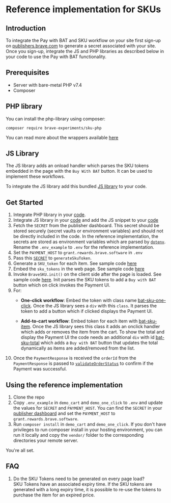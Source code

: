 # Reference implementation for SKUs

## Introduction

To integrate the Pay with BAT and SKU workflow on your site first sign-up on [publishers.brave.com](publishers.brave.com) to generate a secret associated with your site. Once you sign-up, integrate the JS and PHP libraries as described below in your code to use the Pay with BAT functionality.

## Prerequisites 

* Server with bare-metal PHP v7.4
* Composer 

## PHP library

You can install the php-library using composer:

```
composer require brave-experiments/sku-php
```

You can read more about the wrappers available [here](https://github.com/brave-experiments/sku-php/blob/master/README.md)

## JS Library

The JS library adds an onload handler which parses the SKU tokens embedded in the page with the `Buy With BAT` button. It can be used to implement these workflows.

To integrate the JS library add this bundled [JS library](https://github.com/brave-experiments/sku-js-php/blob/master/lib/js/sku-lib.js) to your code.

## Get Started

1. Integrate PHP library in your [code](https://github.com/brave-experiments/sku-js-php#php-library).
2. Integrate JS library in your [code](https://github.com/brave-experiments/sku-js-php/blob/master/lib/js/sku-lib.js) and add the JS snippet to your [code](https://github.com/brave-experiments/sku-js-php/blob/master/demo_cart/View.php#L18)
3. Fetch the `SECRET` from the publisher dashboard. This secret should be stored securely (secret vaults or environment variables) and should not be directly included in the code. In the reference implementation, the secrets are stored as environment variables which are parsed by [`dotenv`](https://github.com/brave-experiments/sku-js-php/blob/master/demo_cart/.env_example). Rename the `.env_example` to `.env` for the reference implementation.
4. Set the `PAYMENT_HOST` to `grant.rewards.brave.software` in `.env`
5. Pass this [`SECRET`](https://github.com/brave-experiments/sku-js-php/blob/master/demo_cart/Controller.php#L23) to `generateSkuToken`.
6. Generate a `SKU_token` for each item. See sample code [here](https://github.com/brave-experiments/sku-js-php/blob/master/demo_cart/Controller.php#L31)
7. Embed the `sku_tokens` in the web page. See sample code [here](https://github.com/brave-experiments/sku-js-php/blob/master/demo_cart/View.php#L56)
8. Invoke `BraveSKU.init()` on the client side after the page is loaded. See sample code [here](https://github.com/brave-experiments/sku-js-php/blob/master/demo_cart/js/init.js#L2). Init parses the SKU tokens to add a `Buy with BAT` button which on click invokes the Payment UI.
9. For:
    * **One-click workflow**: Embed the token with class name [bat-sku-one-click](https://github.com/brave-experiments/sku-js-php/blob/master/demo_one_click/View.php#L54). Once the JS library sees a `div` with this `class`. It parses the token to add a button which if clicked displays the Payment UI.

    * **Add-to-cart workflow**: Embed token for each item with [bat-sku-item](https://github.com/brave-experiments/sku-js-php/blob/master/demo_cart/View.php#L54). Once the JS library sees this class it adds an onclick handler which adds or removes the item from the cart. To show the total and display the Payment UI the code needs an additional `div` with id [bat-sku-total](https://github.com/brave-experiments/sku-js-php/blob/master/demo_cart/View.php#L73) which adds a `Buy with BAT` button that updates the total dynamically as items are added/removed from the list.
10. Once the `PaymentResponse` is received the `orderId` from the `PaymentResponse` is passed to [`validateOrderStatus`](https://github.com/brave-experiments/sku-js-php/blob/master/demo_cart/Controller.php#L37) to confirm if the Payment was successful.

## Using the reference implementation

1. Clone the repo
2. Copy `.env_example` in `demo_cart` and `demo_one_click` to `.env` and update the values for `SECRET` and `PAYMENT_HOST`. You can find the `SECRET` in your [publisher dashboard](publishers.brave.com) and set the `PAYMENT_HOST` to `grant.rewards.brave.software`.
3. Run `composer install` in `demo_cart` and `demo_one_click`. If you don't have privileges to run composer install in your hosting environment, you can run it locally and copy the `vendor/` folder to the corresponding directories your remote server.
 
 You're all set.

## FAQ

 1. Do the SKU Tokens need to be generated on every page load?  
    SKU Tokens have an associated expiry time. If the SKU tokens are generated with a long expiry time, it is possible to re-use the tokens to purchase the item for an expired price.
